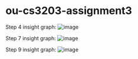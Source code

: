 # ou-cs3203-assignment3
Step 4 insight graph: ![image](https://user-images.githubusercontent.com/98114165/220482344-e73d2c27-6f11-46f6-9656-235999aff777.png)

Step 7 insight graph: ![image](https://user-images.githubusercontent.com/98114165/220490618-f942f124-72bf-497b-9e61-6fba61e70cac.png)

Step 9 insight graph: ![image](https://user-images.githubusercontent.com/98114165/220491061-1e85e482-caed-48cb-8607-b35201ec3d7c.png)
